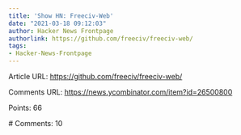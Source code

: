 ```yaml
---
title: 'Show HN: Freeciv-Web'
date: "2021-03-18 09:12:03"
author: Hacker News Frontpage
authorlink: https://github.com/freeciv/freeciv-web/
tags:
- Hacker-News-Frontpage
---
```


<p>Article URL: <a href="https://github.com/freeciv/freeciv-web/">https://github.com/freeciv/freeciv-web/</a></p>
<p>Comments URL: <a href="https://news.ycombinator.com/item?id=26500800">https://news.ycombinator.com/item?id=26500800</a></p>
<p>Points: 66</p>
<p># Comments: 10</p>
